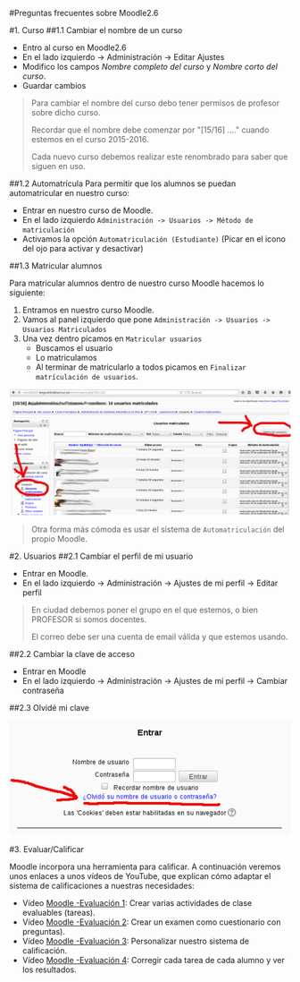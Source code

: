 

#Preguntas frecuentes sobre Moodle2.6

#1. Curso
##1.1 Cambiar el nombre de un curso
* Entro al curso en Moodle2.6
* En el lado izquierdo -> Administración -> Editar Ajustes
* Modifico los campos *Nombre completo del curso* y *Nombre corto del curso*.
* Guardar cambios

> Para cambiar el nombre del curso debo tener permisos de profesor sobre dicho curso.
>
> Recordar que el nombre debe comenzar por "[15/16] ...." cuando estemos en el curso 2015-2016.
>
> Cada nuevo curso debemos realizar este renombrado para saber que siguen en uso.

##1.2 Automatrícula
Para permitir que los alumnos se puedan automatricular en nuestro curso:
* Entrar en nuestro curso de Moodle.
* En el lado izquierdo `Administración -> Usuarios -> Método de matriculación`
* Activamos la opción `Automatriculación (Estudiante)` (Picar en el icono del ojo para activar y desactivar)

##1.3 Matricular alumnos

Para matricular alumnos dentro de nuestro curso Moodle hacemos lo siguiente:

1. Entramos en nuestro curso Moodle.
1. Vamos al panel izquierdo que pone `Administración -> Usuarios -> Usuarios Matriculados`
1. Una vez dentro picamos en `Matricular usuarios`
    * Buscamos el usuario
    * Lo matriculamos
    * Al terminar de matricularlo a todos picamos en `Finalizar matrículación de usuarios`.

![matricular-alumnos.png](./images/matricular-alumnos.png)

> Otra forma más cómoda es usar el sistema de `Automatriculación` del propio Moodle.

#2. Usuarios
##2.1 Cambiar el perfil de mi usuario
* Entrar en Moodle.
* En el lado izquierdo -> Administración -> Ajustes de mi perfil -> Editar perfil

> En ciudad debemos poner el grupo en el que estemos, o bien PROFESOR si somos docentes.
>
> El correo debe ser una cuenta de email válida y que estemos usando.
>
 
##2.2 Cambiar la clave de acceso
* Entrar en Moodle
* En el lado izquierdo -> Administración -> Ajustes de mi perfil -> Cambiar contraseña

##2.3 Olvidé mi clave

![olvide-mi-clave](./images/olvide-mi-clave.png)

#3. Evaluar/Calificar

Moodle incorpora una herramienta para calificar.
A continuación veremos unos enlaces a unos vídeos de YouTube, que
explican cómo adaptar el sistema de calificaciones a nuestras necesidades:

* Vídeo [Moodle -Evaluación 1](https://youtu.be/ByvpAOfncNU?list=PLFBBr-1czYNv70Tz0Q7TKCnkLlFrSQbmt): 
Crear varias actividades de clase evaluables (tareas).
* Vídeo [Moodle -Evaluación 2](https://youtu.be/eIECh_c3np4?list=PLFBBr-1czYNv70Tz0Q7TKCnkLlFrSQbmt): 
Crear un examen como cuestionario con preguntas).
* Vídeo [Moodle -Evaluación 3](https://youtu.be/dGuWJRdzPEY?list=PLFBBr-1czYNv70Tz0Q7TKCnkLlFrSQbmt): 
Personalizar nuestro sistema de calificación.
* Vídeo [Moodle -Evaluación 4](https://youtu.be/P6JPWQuwrmU?list=PLFBBr-1czYNv70Tz0Q7TKCnkLlFrSQbmt):
 Corregir cada tarea de cada alumno y ver los resultados.
    
    
